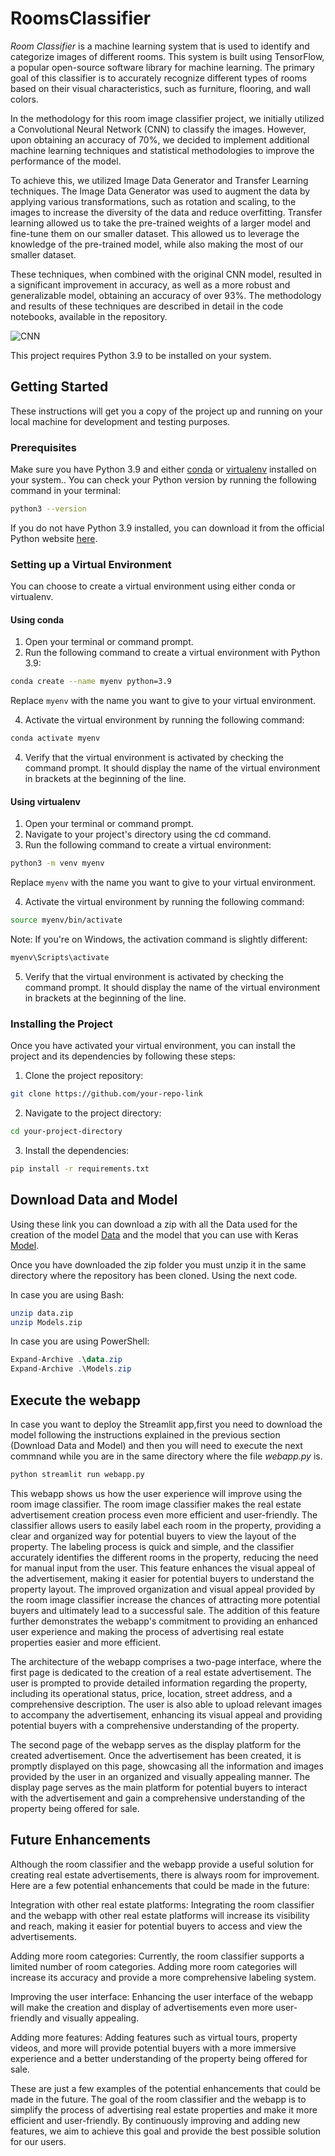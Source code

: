 # RoomsClassifier

*Room Classifier* is a machine learning system that is used to identify and categorize images of different rooms. This system is built using TensorFlow, a popular open-source software library for machine learning. The primary goal of this classifier is to accurately recognize different types of rooms based on their visual characteristics, such as furniture, flooring, and wall colors.

In the methodology for this room image classifier project, we initially utilized a Convolutional Neural Network (CNN) to classify the images. However, upon obtaining an accuracy of 70%, we decided to implement additional machine learning techniques and statistical methodologies to improve the performance of the model.

To achieve this, we utilized Image Data Generator and Transfer Learning techniques. The Image Data Generator was used to augment the data by applying various transformations, such as rotation and scaling, to the images to increase the diversity of the data and reduce overfitting. Transfer learning allowed us to take the pre-trained weights of a larger model and fine-tune them on our smaller dataset. This allowed us to leverage the knowledge of the pre-trained model, while also making the most of our smaller dataset.

These techniques, when combined with the original CNN model, resulted in a significant improvement in accuracy, as well as a more robust and generalizable model, obtaining an accuracy of over 93%. The methodology and results of these techniques are described in detail in the code notebooks, available in the repository.


![CNN](https://user-images.githubusercontent.com/97985464/214332583-2642de92-8539-4824-80d4-9aacf175dad0.jpg)

This project requires Python 3.9 to be installed on your system.

## Getting Started
These instructions will get you a copy of the project up and running on your local machine for development and testing purposes.

### Prerequisites
Make sure you have Python 3.9 and either [conda](https://docs.conda.io/en/latest/miniconda.html "Click here to Download") or [virtualenv](https://virtualenv.pypa.io/en/latest/ "Click here to Download") installed on your system.. You can check your Python version by running the following command in your terminal:
```bash
python3 --version
```
If you do not have Python 3.9 installed, you can download it from the official Python website [here](https://www.python.org/downloads/ "Click here to Download").
### Setting up a Virtual Environment
You can choose to create a virtual environment using either conda or virtualenv.

#### Using conda
1. Open your terminal or command prompt.
2. Run the following command to create a virtual environment with Python 3.9:
```bash
conda create --name myenv python=3.9
```
Replace `myenv` with the name you want to give to your virtual environment.

4. Activate the virtual environment by running the following command:
```bash
conda activate myenv
```
4. Verify that the virtual environment is activated by checking the command prompt. It should display the name of the virtual environment in brackets at the beginning of the line.
#### Using virtualenv
1. Open your terminal or command prompt.
2. Navigate to your project's directory using the cd command.
3. Run the following command to create a virtual environment:
```bash
python3 -m venv myenv
```
Replace `myenv` with the name you want to give to your virtual environment.

4. Activate the virtual environment by running the following command:
```bash
source myenv/bin/activate
```
Note: If you're on Windows, the activation command is slightly different:
```Powershell
myenv\Scripts\activate
```
5. Verify that the virtual environment is activated by checking the command prompt. It should display the name of the virtual environment in brackets at the beginning of the line.
### Installing the Project
Once you have activated your virtual environment, you can install the project and its dependencies by following these steps:

1. Clone the project repository:
```bash
git clone https://github.com/your-repo-link
```
2. Navigate to the project directory:
```bash
cd your-project-directory
```
3. Install the dependencies:
```bash
pip install -r requirements.txt
```
## Download Data and Model

Using these link you can download a zip with all the Data used for the creation of the model [Data](https://drive.google.com/file/d/1hXXvO09P8IV6dR8dquvwP1ACy4osZNat/view?usp=share_link "Click here to Download") and the model that you can use with Keras [Model](https://drive.google.com/file/d/1F4WHTeUOoD53BqTvAk0MqmFfq-_Jcidd/view?usp=share_link "Click here to Download").

Once you have downloaded the zip folder you must unzip it in the same directory where the repository has been cloned. Using the next code.

In case you are using Bash:
```bash
unzip data.zip
unzip Models.zip
```
In case you are using PowerShell:
```powershell
Expand-Archive .\data.zip
Expand-Archive .\Models.zip
```

## Execute the webapp

In case you want to deploy the Streamlit app,first you need to download the model following the instructions explained in the previous section (Download Data and Model) and then you will need to execute the next commnand while you are in the same directory where the file *webapp.py* is.

```bash
python streamlit run webapp.py
```

This webapp shows us how the user experience will improve using the room image classifier. The room image classifier makes the real estate advertisement creation process even more efficient and user-friendly. The classifier allows users to easily label each room in the property, providing a clear and organized way for potential buyers to view the layout of the property. The labeling process is quick and simple, and the classifier accurately identifies the different rooms in the property, reducing the need for manual input from the user. This feature enhances the visual appeal of the advertisement, making it easier for potential buyers to understand the property layout. The improved organization and visual appeal provided by the room image classifier increase the chances of attracting more potential buyers and ultimately lead to a successful sale. The addition of this feature further demonstrates the webapp's commitment to providing an enhanced user experience and making the process of advertising real estate properties easier and more efficient.

The architecture of the webapp comprises a two-page interface, where the first page is dedicated to the creation of a real estate advertisement. The user is prompted to provide detailed information regarding the property, including its operational status, price, location, street address, and a comprehensive description. The user is also able to upload relevant images to accompany the advertisement, enhancing its visual appeal and providing potential buyers with a comprehensive understanding of the property.

The second page of the webapp serves as the display platform for the created advertisement. Once the advertisement has been created, it is promptly displayed on this page, showcasing all the information and images provided by the user in an organized and visually appealing manner. The display page serves as the main platform for potential buyers to interact with the advertisement and gain a comprehensive understanding of the property being offered for sale.

## Future Enhancements
Although the room classifier and the webapp provide a useful solution for creating real estate advertisements, there is always room for improvement. Here are a few potential enhancements that could be made in the future:

Integration with other real estate platforms: Integrating the room classifier and the webapp with other real estate platforms will increase its visibility and reach, making it easier for potential buyers to access and view the advertisements.

Adding more room categories: Currently, the room classifier supports a limited number of room categories. Adding more room categories will increase its accuracy and provide a more comprehensive labeling system.

Improving the user interface: Enhancing the user interface of the webapp will make the creation and display of advertisements even more user-friendly and visually appealing.

Adding more features: Adding features such as virtual tours, property videos, and more will provide potential buyers with a more immersive experience and a better understanding of the property being offered for sale.

These are just a few examples of the potential enhancements that could be made in the future. The goal of the room classifier and the webapp is to simplify the process of advertising real estate properties and make it more efficient and user-friendly. By continuously improving and adding new features, we aim to achieve this goal and provide the best possible solution for our users.
